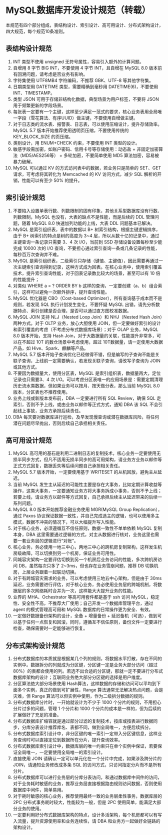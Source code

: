 # MySQL数据库开发设计规范（转载）

本规范有四个部分组成，表结构设计、索引设计、高可用设计、分布式架构设计，四大规范，每个规范10条准则。

## 表结构设计规范

1. INT 类型不使用 unsigned 无符号属性，容易引入额外的计算问题。
1. 自增用 8 字节 BIG INT，不要使用 4 字节 INT，且自增在 MySQL 8.0 版本前有回溯问题，请考虑是否业务有影响。
1. 字符集使用 UTF8MB4 字符编码，不推荐 GBK、UTF-8 等其他字符集。
1. 日期类型用 DATETIME 类型，需要精确到毫秒用 DATETIME(6)，不要使用 INT、TIMESTAMP。
1. 类型 JSON 可用于存储非结构化数据，典型场景为用户标签，不要将 JSON 用于频繁更新的字段场景。
1. 每张表一定要有一个主键，这样至少满足一范式的要求，核心业务表用全局唯一字段（雪花算法、有序UUID）做主键，不要使用自增做主键。
1. 对于日志类的流水表、报警表、日志表，可以使用压缩设计，提升存储效率。MySQL 5.7 版本开始推荐使用透明页压缩，不要使用传统的 KEY_BLOCK_SIZE 的页压缩。
1. 类别设计，用 ENUM+CHECK 约束，不要使用 INT 类型的设计。
1. 敏感字段需加密，如账户密码、信用卡号等存储使用：动态盐 + 非固定加密算法（MD5/AES256等） + 多轮加密，不要简单使用 MD5 算法加密，容易被暴力破解。
1. MySQL 可以通过 KV 的方式访问表中的数据，若业务只是简单的 SET、GET 请求，可考虑将其转化为 Memcached 的 KV 访问方式，减少 SQL 解析的开销，性能可以有至少 50% 的提升。

## 索引设计规范

1. 不要陷入设置单表行数、列数限制的固有印象，其他关系型数据库没有行数、列数限制，MySQL 也没有，大表的缺点不是性能，而是后续的 DDL 管理问题，随着 MySQL 8.0 快速加列功能的上线，大表 DDL 问题基本已解决。
1. MySQL 是索引组织表，表中的数据以 B+ 树索引结构，根据主键逻辑排序，由于 B+ 树索引的特点是树的高度为 3~4 层，所以从数十亿的记录中，通过主键查询一条记录只需要 3、4 次 I/O，当前到 SSD 存储设备设置每秒至少能完成 10000 次的 I/O 查询，不要担心通过索引查询一条或几条记录的性能，每秒百万次查询并不难。
1. MySQL 是索引组织表，二级索引只存储（键值、主键值），因此需要再通过一次主键索引查询得到记录，这种方式成为回表。在核心业务中，使用索引覆盖技术，提升索引查询性能，对于回表记录数比较大的场景，甚至可以有 10 倍的性能提升；
1. 对类似 WHERE a = ? ORDER BY b 这样的查询，一定要创建（a、b）组合索引，这样可以避免一次额外排序，提升查询性能。
1. MySQL 优化器是 CBO（Cost-based Optimizer），所有查询基于成本而不是规则，若发现 SQL 执行计划发生变化，不要怀疑 MySQL 出错，请先分析数据特点、索引创建是否合理，是否可以通过直方图校准数据。
1. MySQL JOIN 支持 NLJ（Nested Loop Join）和 NHJ（Nested Hash Join）两种方式。对于 OLTP 业务，放心大胆使用 JOIN，但一定要做好索引的设计和索引覆盖的考虑（不考虑分布式数据库场景）；对于 OLAP 业务，MySQL 8.0 版本开始，支持 Hash Join，对于大数据量的关联，性能提升非常多，可以在不超过 10T 的数仓场景中考虑使用，超过 10T数据量，请一定使用大数据产品，如 Hive、Spark、麒麟等产品。
1. MySQL 5.7 版本开始子查询优化已经做得不错，但是编写的子查询不能是关联子查询，上线前一定需要确认，若发现关联子查询，请改写子查询为 JOIN 或其他方式。
1. 不要因为数据量大，使用分区表，MySQL 是索引组织表，数据量再大，定位记录也只需要3、4 次 I/O。可以考虑分区表唯一的应用场景是：需要定期清理历史流水类数据，但如果业务可以按月、按天做分表，那么当前 MySQL 8.0 版本，分区表也不推荐使用。
1. 业务上线或新版本发布前，DBA 一定要进行所有 SQL Review，确保 SQL 走索引，否则不予上线，或由业务以邮件等正式方式，通知 DBA 该 SQL 不会引起线上事故，业务方承担后续责任。
1. DBA 每天要对数据库进行巡检，及早发现慢查询或潜在数据库风险，将任何潜在问题尽早抛出，否则后续自己承担相关责任。


## 高可用设计规范

1. MySQL 高可用的基石是利用二进制日志的复制技术，核心业务一定要使用无损半同步方式，但凡不适用无损半同步的高可用架构，请业务方业务以邮件等正式方式回复，数据丢失等后续问题自己承担相关责任。
1. MySQL 5.7 版本开始，一定要使用基于 WRITESET 的从机回放，避免主从延迟。
1. 当前 MySQL 发生主从延迟的可能性主要是存在大事务，比如定期计算收益等操作，这类大事务，一定要通知业务方将大事务拆成小事务，否则不予上线；若要上线，请业务方以邮件等方式回复，自己承担后续主从延迟带来的后续一系列问题。
1. MySQL 8.0 版本开始推荐金融业务使用 MGR(MySQL Group Replication），通过 Paxos 协议保证数据一致性，并自己完成选主的逻辑，也可以使用多主模式，数据不冲突的情况下，可以大幅提升写入性能。
1. 对于核心业务，必须遵循互不信任原则，数据一致性不单单依赖 MySQL 复制本身，DBA 这里需要通过逻辑的方式，对主从数据进行核对，业务这里也需要一套业务层的逻辑进行“对账”。
1. 核心业务，务必使用一地三中心，两地三中心的跨机房复制架构，这样发生机房级故障，可以切换到另一个机房，保证业务可用性。
1. 同城容灾架构一定要评估切换到另一个机房后业务访问的性能，多次跨机房访问 DB，虽然每次只多了 2~3ms，但也存在业务雪崩问题，推荐 DB 切换机房，上层业务跟着一起联动切换。
1. 对于有跨城容灾需求的业务，可以考虑使用三地五中心架构，但是由于 30ms 延迟，业务需要进行评估，对于核心业务，务必使用业务层的跨城机制，将数据层的多次网络耗时合并为一次，这样能大大提升业务的性能。
1. 业界的 MHA、Ochestrator 等高可用套件都是基于 ssh 访问 MySQL，稳定性、安全性不高，不推荐大厂使用；自己开发一个数据库管理平台，通过 agent 的模式管理高可用和 MySQL 数据库的日常操作更为安全、有效。
1. 一定做好数据备份架构的设计，全备 + 增量备份 + 延迟备机（可选），做到可以基于任何一点恢复和回滚，同时，遵循互不信任原则，备份文件一定要进行检查，确保需要时一定能够进行恢复。

## 分布式架构设计规范


1. 分布式数据库的本质就是根据某几个列的规则，将数据水平打散，存在不同的实例中。数据拆分的列就成为分区键，分区键一定是业务大部分访问（超过 80%）的表都会使用的列。若选不出合适的分区键，那就一定不要进行分布式数据库架构的设计；互联网业务绝大部分分区键的选择是用户维度。
1. 分区算法绝大部分场景使用 Hash算法，这样数据的存储和访问可以平均到下面多个实例，真正的做到可扩展性，Range 算法通常无法解决热点问题，会是灾难，但 Range 算法可以但实例中使用，作为二级拆分数据的规则。
1. 分布式数据库分片时，一开始就设计为不少于 1000 个分片的规则，不用担心分片过多的问题，管理 1 个分片和 1000 个分片的成本是一样的，但为后续的扩展做好了充足的准备。
1. 分布式数据库扩缩容就是通过部分过滤的复制技术，按库或按表进行数据同步，分库分表设计推荐库名、表都不同，做到全局唯一，方便后续拆分。
1. 分布式数据库索引设计中，非分区键的唯一索引一定带入分区键信息，这样业务查询时可以直接定位到数据所在分片，提升查询效率。
1. 分布式数据库索引设计中，数据库层的唯一约束只在单个实例中保证，若要保证全局唯一，一定要使用全局唯一的索引设计。
1. 直接使用 JOIN 请确认一定可以单元化在一个分片中完成，如果涉及跨分片的 JOIN，请通知业务修改成多条 SQL 的访问方式，只访问指定分片而不是所有分片。
1. 分布式数据库可以进行业务层的分库分表访问，和通过数据库中间件的访问，对于业务耗时敏感的业务，推荐业务层直接根据路由规则访问数据，否则使用数据库中间件，简单易用。
1. 对于耗时敏感的核心业务，推荐使用最终一致的业务层柔性事务，数据库层的 2PC 分布式事务耗时较大，性能较为一般，但是 2PC 使用简单，能满足大部分业务的使用。
1. 一定要利用好分布式数据库架构的特点，设计多活架构，每个机房都可以有写入流量，提升资源使用率和业务连续性，请 DBA 和业务方一起做好全链路的架构设计。
